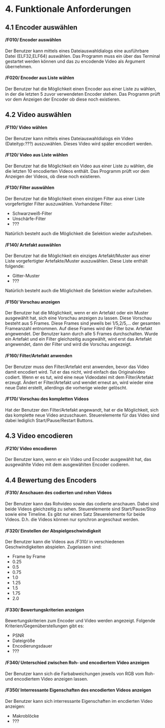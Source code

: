 # 4. Funktionale Anforderungen
## 4.1 Encoder auswählen
#### /F010/ Encoder auswählen
Der Benutzer kann mittels eines Dateiauswahldialogs eine ausführbare Datei (ELF32,ELF64) auswählen.
Das Programm muss ein über das Terminal gestartet werden können und das zu encodende Video als
Argument übernehmen.

#### /F020/ Encoder aus Liste wählen
Der Benutzer hat die Möglichkeit einen Encoder aus einer Liste zu wählen, in der die letzten 5 zuvor
verwendeten Encoder stehen. Das Programm prüft vor dem Anzeigen der Encoder ob diese noch existieren.

## 4.2 Video auswählen
#### /F110/ Video wählen
Der Benutzer kann mittels eines Dateiauswahldialogs ein Video (Dateityp:???) auszuwählen. Dieses
Video wird später encodiert werden.

#### /F120/ Video aus Liste wählen
Der Benutzer hat die Möglichkeit ein Video aus einer Liste zu wählen, die die letzten 10 encodierten
Videos enthält. Das Programm prüft vor dem Anzeigen der Videos, ob diese noch existieren.

#### /F130/ Filter auswählen
Der Benutzer hat die Möglichkeit einen einzigen Filter aus einer Liste vorgefertigter Filter
auszuwählen. Vorhandene Filter:
   * Schwarzweiß-Filter
   * Unschärfe-Filter
   * ???

Natürlich besteht auch die Möglichkeit die Selektion wieder aufzuheben.

#### /F140/ Artefakt auswählen
Der Benutzer hat die Möglichkeit ein einziges Artefakt/Muster aus einer Liste vorgefertigter
Artefakte/Muster auszuwählen. Diese Liste enthält folgende:
   * Gitter-Muster
   * ???

Natürlich besteht auch die Möglichkeit die Selektion wieder aufzuheben.

#### /F150/ Vorschau anzeigen
Der Benutzer hat die Möglichkeit, wenn er ein Artefakt oder ein Muster ausgewählt hat, sich eine
Vorschau anzeigen zu lassen. Diese Vorschau besteht aus 5 Frames. Diese Frames sind jeweils bei
1/5,2/5,... der gesamten Frameanzahl entnommen. Auf diese Frames wird der Filter bzw. Artefakt
angewendet. Der Benutzer kann durch alle 5 Frames durchschalten. Wurde ein Artefakt und ein Filter
gleichzeitig ausgewählt, wird erst das Artefakt angewendet, dann der Filter und wird die
Vorschau angezeigt.

#### /F160/ Filter/Artefakt anwenden
Der Benutzer muss den Filter/Artefakt erst anwenden, bevor das Video damit encodiert wird. Tut er
das nicht, wird einfach das Originalvideo codiert. Wenn er es tut, wird eine neue Videodatei mit
dem Filter/Artefakt erzeugt. Ändert er Filter/Artefakt und wendet erneut an, wird wieder eine neue
Datei erstellt, allerdings die vorherige wieder gelöscht.

#### /F170/ Vorschau des kompletten Videos
Hat der Benutzer den Filter/Artefakt angewandt, hat er die Möglichkeit, sich das komplette neue
Video anzuschauen. Steuerelemente für das Video sind dabei lediglich Start/Pause/Restart Buttons.

## 4.3 Video encodieren
#### /F210/ Video encodieren
Der Benutzer kann, wenn er ein Video und Encoder ausgewählt hat, das ausgewählte Video mit dem
ausgewählten Encoder codieren.

## 4.4 Bewertung des Encoders
#### /F310/ Anschauen des codierten und rohen Videos
Der Benutzer kann das Rohvideo sowie das codierte anschauen. Dabei sind beide Videos gleichzeitig
zu sehen. Steuerelemente sind Start/Pause/Stop sowie eine Timeline. Es gibt nur einen Satz
Steuerelemente für beide Videos. D.h. die Videos können nur synchron angeschaut werden.

#### /F320/ Einstellen der Abspielgeschwindigkeit
Der Benutzer kann die Videos aus /F310/ in verschiedenen Geschwindigkeiten abspielen. Zugelassen
sind:
   * Frame by Frame
   * 0.25
   * 0.5
   * 0.75
   * 1.0
   * 1.25
   * 1.5
   * 1.75
   * 2.0

#### /F330/ Bewertungskriterien anzeigen
Bewertungskriterien zum Encoder und Video werden angezeigt. Folgende Kriterien/Gegenüberstellungen
gibt es:
   * PSNR
   * Dateigröße
   * Encodierungsdauer
   * ???

#### /F340/ Unterschied zwischen Roh- und encodiertem Video anzeigen
Der Benutzer kann sich die Farbabweichungen jeweils von RGB vom Roh- und encodiertem Video
anzeigen lassen.

#### /F350/ Interressante Eigenschaften des encodierten Videos anzeigen
Der Benutzer kann sich interressante Eigenschaften im encdierten Video anzeigen:
   * Makroblöcke
   * ???
